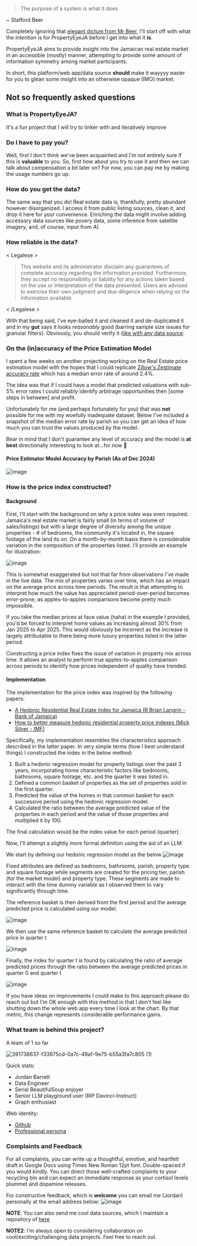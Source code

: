 > The purpose of a system is what it does

~ Stafford Beer


Completely ignoring that [elegant dictum from Mr Beer](https://en.wikipedia.org/wiki/The_purpose_of_a_system_is_what_it_does), I'll start off with what the _intention_ is for PropertyEyeJA before I get into what it **is**.

PropertyEyeJA aims to provide insight into the Jamaican real estate market in an accessible (mostly) manner, attempting to provide some amount of information symmetry among market participants.

In short, this platform/web app/data source **should** make it wayyyy easier for you to glean some insight into an otherwise opaque (IMO) market. 


## Not so frequently asked questions

### What is PropertyEyeJA?
It's a fun project that I will try to tinker with and iteratively improve

### Do I have to pay you?
Well, first I don't think we've been acquainted and I'm not entirely sure if this is **valuable** to you. So, first how about you try to use it and then we can talk about compensation a bit later on? For now, you can pay me by making the usage numbers go up.

### How do you get the data?
The same way that you do! Real estate data is, thankfully, pretty abundant however disorganized. I access it from public listing sources, clean it, and drop it here for your convenience.
Enriching the data might involve adding accessory data sources like povery data, some inference from satellite imagery, and, of course, input from _AI_. 

### How reliable is the data?

< Legalese >

> This website and its administrator disclaim any guarantees of complete accuracy regarding the information provided.
> Furthermore, they accept no responsibility or liability for any actions taken based on the use or interpretation of the data presented.
> Users are advised to exercise their own judgment and due diligence when relying on the information available.

< /Legalese >



With that being said, I've eye-balled it and cleaned it and de-duplicated it and in my **gut** says it looks _reasonably_ good (barring sample size issues for granular filters). Obviously, you should verify it ([like with any data source](https://www.global-developments.org/p/how-much-should-we-trust-developing).

### On the (in)accuracy of the Price Estimation Model
I spent a few weeks on another projecting working on the Real Estate price estimation model with the hopes that I could replicate [Zillow's Zestimate accuracy rate](https://www.zillow.com/z/zestimate/) which has a median error rate of around 2.4%. 

The idea was that if I could have a model that predicted valuations with sub-5% error rates I could reliably identify arbitrage opportunities then [some steps in between] and profit.

Unfortunately for me (and perhaps fortunately for you) that was **not** possible for me with my woefully inadequate dataset. Below I've included a snapshot of the median error rate by parish so you can get an idea of how much you can trust the values produced by the model.

Bear in mind that I don't guarantee any level of accuracy and the model is **at best** directionally interesting to look at...for now 🤞

#### Price Estimator Model Accuracy by Parish (As of Dec 2024)

![image](https://github.com/user-attachments/assets/c751e0a5-45cd-495f-aab8-3d9de956d0bc)

### How is the price index constructed?

#### Background

First, I'll start with the background on _why_ a price index was even required. Jamaica's real estate market is fairly small (in terms of volume of sales/listings) but with a large degree of diversity among the unique properties - # of bedrooms, the community it's located in, the square footage of the land its on. On a month-by-month basis there is considerable variation in the composition of the properties listed. I'll provide an example for illustration:

![image](https://github.com/user-attachments/assets/df4c5c29-01e9-46c2-bc7d-53052475d3c1)


This is somewhat exaggerated but not that far from observations I've made in the live data. The mix of properties varies over time, which has an impact on the average price across time periods. The result is that attempting to interpret how much the value has appreciated period-over-period becomes error-prone, as apples-to-apples comparisons become pretty much impossible. 

If you take the median prices at face value (haha) in the example I provided, you'd be forced to interpret home values as increasing almost 30% from Jan 2025 to Apr 2025. This would obviously be incorrect as the increase is largely attributable to there being more luxury properties listed in the latter period. 

Constructing a price index fixes the issue of variation in property mix across time. It allows an analyst to perform true apples-to-apples comparison across periods to identify how prices independent of quality have trended.

#### Implementation

The implementation for the price index was inspired by the following papers:

- [A Hedonic Residential Real Estate Index for Jamaica (R Brian Langrin - Bank of Jamaica)](https://boj.org.jm/uploads/pdf/papers_pamphlets/papers_pamphlets_A_Hedonic_Residential_Real_Estate_Index_for_Jamaica_A_Pilot_Study_of_the_Kingston_&_St._Andrew_Region.pdf)
- [How to better measure hedonic residential property price indexes (Mick Silver - IMF)](https://www.imf.org/external/pubs/ft/wp/2016/wp16213.pdf)

Specifically, my implementation resembles the characteristics approach described in the latter paper. In very simple terms (how I best understand things) I constructed the index in the below method:

1) Built a hedonic regression model for property listings over the past 3 years, incorporating home characteristic factors like bedrooms, bathrooms, square footage, etc. and the quarter it was listed in.
2) Defined a common basket of properties as the set of properties sold in the first quarter.
3) Predicted the value of the homes in that common basket for each successive period using the hedonic regression model.
4) Calculated the ratio between the average predicted value of the properties in each period and the value of those properties and multiplied it by 100.

The final calculation would be the index value for each period (quarter).

Now, I'll attempt a slightly more formal definition using the aid of an LLM:

We start by defining our hedonic regression model as the below
![image](https://github.com/user-attachments/assets/7a7d1661-64f3-4b5c-842a-887eea724103)


Fixed attributes are defined as bedrooms, bathrooms, parish, property type and square footage while segments are created for the pricing tier, parish (for the market model) and property type. 
These segments are made to interact with the time dummy variable as I observed them to vary significantly through time.

The reference basket is then derived from the first period and the average predicted price is calculated using our model.

![image](https://github.com/user-attachments/assets/e83dd31d-d5ba-4f54-828e-3e8e27e3f105)

We then use the same reference basket to calculate the average predicted price in quarter t

![image](https://github.com/user-attachments/assets/0314ea11-13fd-4908-969c-d2b3723aaefc)

Finally, the index for quarter t is found by calculating the ratio of average predicted prices through the ratio between the average predicted prices in quarter 0 and quarter t

![image](https://github.com/user-attachments/assets/730ef5fb-48c4-4233-bd91-1a8b1184f102)

If you have ideas on improvements I could make to this approach please do reach out but I'm OK enough with this method in that I don't feel like shutting down the whole web app every time I look at the chart. By that metric, this change represents considerable performance gains.


### What team is behind this project?

A team of 1 so far

![391738637-f33675cd-0a7c-49a1-9e75-b55a3fa7c805 (1)](https://github.com/user-attachments/assets/1bf03807-ed9e-4685-a721-21e465c55124)


Quick stats:
* Jordan Barrett
* Data Engineer
* Serial BeautifulSoup enjoyer
* Senior LLM playground user (RIP Davinci-Instruct)
* Graph enthusiast

Web identity:
- [Github](https://github.com/jordan-barrett-jm/)
- [Professional persona](https://www.linkedin.com/in/jordan-barrett-jm/)


### Complaints and Feedback

For all complaints, you can write up a thoughtful, emotive, and heartfelt draft in Google Docs using Times New Roman 12pt font. Double-spaced if you would kindly. You can direct those well-crafted complaints to your recycling bin and can expect an immediate response as your cortisol levels plummet and dopamine releases.

For constructive feedback, which is **welcome** you can email me (Jordan) personally at the email address below:
![image](https://github.com/user-attachments/assets/9aec2850-cd7e-43db-ab43-3f630608f95e)

**NOTE**: You can also send me cool data sources, which I maintain a repository of [here](https://docs.google.com/document/d/e/2PACX-1vTNApip1F4QHeQY3z_1oN5pyCoOZ1K091lt_Rvm0nue1XdAgq6xd81PckYUSbSFePI1x5KvQ_i_s24S/pub)

**NOTE2**: I'm always open to considering collaboration on cool/exciting/challenging data projects. Feel free to reach out.



